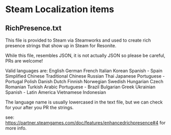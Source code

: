 # Steam Localization items

## RichPresence.txt
This file is provided to Steam via Steamworks and used to create rich presence strings that show up in Steam for Resonite.

While this file, resembles JSON, it is not actually JSON so please be careful, PRs are welcome!

Valid languages are:
English
German
French
Italian
Korean
Spanish - Spain
Simplified Chinese
Traditional Chinese
Russian
Thai
Japanese
Portuguese - Portugal
Polish
Danish
Dutch
Finnish
Norwegian
Swedish
Hungarian
Czech
Romanian
Turkish
Arabic
Portuguese - Brazil
Bulgarian
Greek
Ukrainian
Spanish - Latin America
Vietnamese
Indonesian

The language name is usually lowercased in the text file, but we can check for your after you PR the strings.

see: https://partner.steamgames.com/doc/features/enhancedrichpresence#4 for more info.
